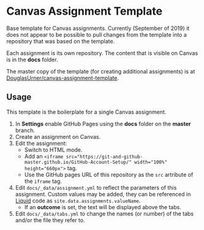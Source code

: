 # Canvas Assignment Template

Base template for Canvas assignments. Currently (September of 2019) it does not appear to be possible to pull changes from the template into a repository that was based on the template.

Each assignment is its own repository. The content that is visible on Canvas is in the **docs** folder.

The master copy of the template (for creating additional assignments) is at [DouglasUrner/canvas-assignment-template](https://github.com/DouglasUrner/canvas-assignment-template).

## Usage

This template is the boilerplate for a single Canvas assignment.

1. In **Settings** enable GitHub Pages using the **docs** folder on the **master** branch.
1. Create an assignment on Canvas.
1. Edit the assignment:
   - Switch to HTML mode.
   - Add an ```<iframe src="https://git-and-github-master.github.io/GitHub-Account-Setup/" width="100%" height="660px">``` tag.
   - Use the GitHub pages URL of this repository as the ```src``` artribute of the ```iframe``` tag.
1. Edit ```docs/_data/assignment.yml``` to reflect the parameters of this assignment. Custom values may be added, they can be referenced in [Liquid][] code as ```site.data.assignments.valueName```.
   - If an **outcome** is set, the text will be displayed above the tabs.
1. Edit ```docs/_data/tabs.yml``` to change the names (or number) of the tabs and/or the file they refer to.

[liquid]: <https://shopify.github.io/liquid/>
